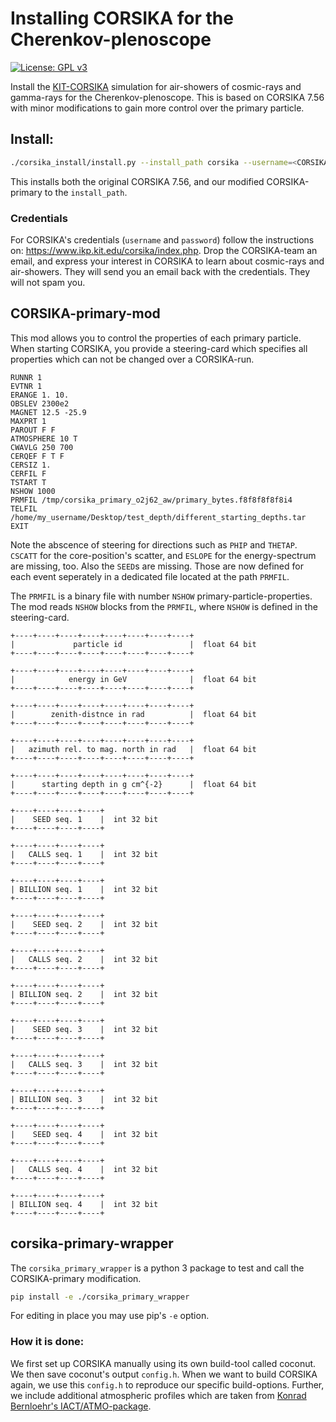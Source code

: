# Installing CORSIKA for the Cherenkov-plenoscope

[![License: GPL v3](https://img.shields.io/badge/License-GPL%20v3-blue.svg)](https://www.gnu.org/licenses/gpl-3.0)

Install the [KIT-CORSIKA](https://www.ikp.kit.edu/corsika/) simulation for air-showers of cosmic-rays and gamma-rays for the Cherenkov-plenoscope. This is based on CORSIKA 7.56 with minor modifications to gain more control over the primary particle. 

## Install:
```bash
./corsika_install/install.py --install_path corsika --username=<CORSIKA-username> --password=<CORSIKA-password> --resource_path ./corsika_install/resources
```
This installs both the original CORSIKA 7.56, and our modified CORSIKA-primary to the ```install_path```.

### Credentials
For CORSIKA's credentials (`username` and `password`) follow the instructions on: https://www.ikp.kit.edu/corsika/index.php. Drop the CORSIKA-team an email, and express your interest in CORSIKA to learn about cosmic-rays and air-showers. They will send you an email back with the credentials. They will not spam you.


## CORSIKA-primary-mod
This mod allows you to control the properties of each primary particle. When starting CORSIKA, you provide a steering-card which specifies all properties which can not be changed over a CORSIKA-run.

```
RUNNR 1
EVTNR 1
ERANGE 1. 10.
OBSLEV 2300e2
MAGNET 12.5 -25.9
MAXPRT 1
PAROUT F F
ATMOSPHERE 10 T
CWAVLG 250 700
CERQEF F T F
CERSIZ 1.
CERFIL F
TSTART T
NSHOW 1000
PRMFIL /tmp/corsika_primary_o2j62_aw/primary_bytes.f8f8f8f8f8i4
TELFIL /home/my_username/Desktop/test_depth/different_starting_depths.tar
EXIT
```
Note the abscence of steering for directions such as ```PHIP``` and ```THETAP```. ```CSCATT``` for the core-position's scatter, and ```ESLOPE``` for the energy-spectrum are missing, too. Also the ```SEED```s are missing.
Those are now defined for each event seperately in a dedicated file located at the path ```PRMFIL```.

The ```PRMFIL``` is a binary file with number ```NSHOW``` primary-particle-properties. The mod reads ```NSHOW``` blocks from the ```PRMFIL```, where ```NSHOW``` is defined in the steering-card.

```
+----+----+----+----+----+----+----+----+
|             particle id               |  float 64 bit
+----+----+----+----+----+----+----+----+

+----+----+----+----+----+----+----+----+
|            energy in GeV              |  float 64 bit
+----+----+----+----+----+----+----+----+

+----+----+----+----+----+----+----+----+
|        zenith-distnce in rad          |  float 64 bit
+----+----+----+----+----+----+----+----+

+----+----+----+----+----+----+----+----+
|   azimuth rel. to mag. north in rad   |  float 64 bit
+----+----+----+----+----+----+----+----+

+----+----+----+----+----+----+----+----+
|      starting depth in g cm^{-2}      |  float 64 bit
+----+----+----+----+----+----+----+----+

+----+----+----+----+
|    SEED seq. 1    |  int 32 bit
+----+----+----+----+

+----+----+----+----+
|   CALLS seq. 1    |  int 32 bit
+----+----+----+----+

+----+----+----+----+
| BILLION seq. 1    |  int 32 bit
+----+----+----+----+

+----+----+----+----+
|    SEED seq. 2    |  int 32 bit
+----+----+----+----+

+----+----+----+----+
|   CALLS seq. 2    |  int 32 bit
+----+----+----+----+

+----+----+----+----+
| BILLION seq. 2    |  int 32 bit
+----+----+----+----+

+----+----+----+----+
|    SEED seq. 3    |  int 32 bit
+----+----+----+----+

+----+----+----+----+
|   CALLS seq. 3    |  int 32 bit
+----+----+----+----+

+----+----+----+----+
| BILLION seq. 3    |  int 32 bit
+----+----+----+----+

+----+----+----+----+
|    SEED seq. 4    |  int 32 bit
+----+----+----+----+

+----+----+----+----+
|   CALLS seq. 4    |  int 32 bit
+----+----+----+----+

+----+----+----+----+
| BILLION seq. 4    |  int 32 bit
+----+----+----+----+
```




## corsika-primary-wrapper
The ```corsika_primary_wrapper``` is a python 3 package to test and call the CORSIKA-primary modification.
```bash
pip install -e ./corsika_primary_wrapper
```
For editing in place you may use pip's ```-e``` option.


### How it is done:
We first set up CORSIKA manually using its own build-tool called coconut. We then save coconut's output ```config.h```.
When we want to build CORSIKA again, we use this ```config.h``` to reproduce our specific build-options.
Further, we include additional atmospheric profiles which are taken from [Konrad Bernloehr's IACT/ATMO-package](https://www.mpi-hd.mpg.de/hfm/~bernlohr/iact-atmo/).

